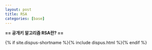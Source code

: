 ```yaml
---
layout: post
title: RSA
categories: [base]
---
```


**== 공개키 알고리즘 RSA란? ==**<br>



{% if site.dispus-shortname %}{% include dispus.html %}{% endif %}